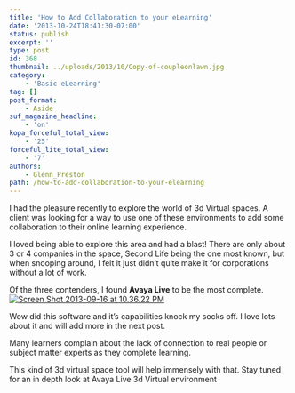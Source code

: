 ```yaml
---
title: 'How to Add Collaboration to your eLearning'
date: '2013-10-24T18:41:30-07:00'
status: publish
excerpt: ''
type: post
id: 368
thumbnail: ../uploads/2013/10/Copy-of-coupleonlawn.jpg
category:
    - 'Basic eLearning'
tag: []
post_format:
    - Aside
suf_magazine_headline:
    - 'on'
kopa_forceful_total_view:
    - '25'
forceful_lite_total_view:
    - '7'
authors:
    - Glenn_Preston
path: /how-to-add-collaboration-to-your-elearning
---
```

I had the pleasure recently to explore the world of 3d Virtual spaces. A client was looking for a way to use one of these environments to add some collaboration to their online learning experience.

I loved being able to explore this area and had a blast! There are only about 3 or 4 companies in the space, Second Life being the one most known, but when snooping around, I felt it just didn’t quite make it for corporations without a lot of work.

Of the three contenders, I found **Avaya Live** to be the most complete.  
[![Screen Shot 2013-09-16 at 10.36.22 PM](http://www.netlearningspace.com/bksi_new/wp-content/uploads/2013/10/Screen-Shot-2013-09-16-at-10.36.22-PM-150x150.jpg)](http://www.netlearningspace.com/bksi_new/wp-content/uploads/2013/10/Screen-Shot-2013-09-16-at-10.36.22-PM.jpg)

Wow did this software and it’s capabilities knock my socks off. I love lots about it and will add more in the next post.

Many learners complain about the lack of connection to real people or subject matter experts as they complete learning.

This kind of 3d virtual space tool will help immensely with that. Stay tuned for an in depth look at Avaya Live 3d Virtual environment
